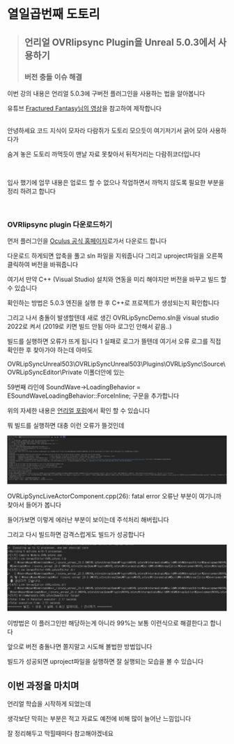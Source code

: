 <!-- Heading -->
#  열일곱번째 도토리

<!-- Quote -->
> ## 언리얼 OVRlipsync Plugin을 Unreal 5.0.3에서 사용하기
>
> ### 버전 충돌 이슈 해결

이번 강의 내용은 언리얼 5.0.3에 구버전 플러그인을 사용하는 법을 알아봅니다

유튜브 [Fractured Fantasy님의 영상](https://www.youtube.com/watch?v=18ZzMLvqpS4&list=PLiWypE-cWk5gsYywl8DKFsJHUMS4scR-t&index=2)을 참고하여 제작합니다

<br>
안녕하세요 코드 지식이 모자라 다람쥐가 도토리 모으듯이 여기저기서 긁어 모아 사용하다가

숨겨 놓은 도토리 까먹듯이 맨날 자료 못찾아서 뒤적거리는 다람쥐코더입니다

<br>

입사 했기에 업무 내용은 업로드 할 수 없으나 작업하면서 까먹지 않도록 필요한 부분을 정리 하려고 합니다

<br>


### OVRlipsync plugin 다운로드하기

먼저 플러그인을 [Oculus 공식 홈페이지](https://developer.oculus.com/documentation/unreal/audio-ovrlipsync-unreal/)로가서 다운로드 합니다

다운로드 하게되면 압축을 풀고 sln 파일을 지워줍니다 그리고 uproject파일을 오른쪽 클릭하여 버전을 바꿔줍니다

여기서 만약 C++ (Visual Studio) 설치와 연동을 미리 해야지만 버전을 바꾸고 빌드 할 수 있습니다

확인하는 방법은 5.0.3 엔진을 실행 한 후 C++로 프로젝트가 생성되는지 확인합니다

그리고 나서 충돌이 발생할텐데 새로 생긴 OVRLipSyncDemo.sln을 visual studio 2022로 켜서 (2019로 키면 빌드 안됨 아마 로그인 안해서 같음..)

빌드를 실행하면 오류가 뜨게 됩니다 1 실패로 로그가 뜰텐데 여기서 오류 로그를 직접 확인한 후 찾아가야 하는데 아마도

OVRLipSyncUnreal503\OVRLipSyncUnreal503\Plugins\OVRLipSync\Source\OVRLipSyncEditor\Private 이폴더안에 있는

59번째 라인에 SoundWave->LoadingBehavior = ESoundWaveLoadingBehavior::ForceInline; 구문을 추가합니다

위의 자세한 내용은 [언리얼 포럼](https://forums.unrealengine.com/t/anyone-get-oculus-ovr-lipsync-plugin-working-in-ue5/560670)에서 확인 할 수 있습니다

뭐 빌드를 실행하면 대충 이런 오류가 뜰것인데

![img_85.png](img_85.png)

OVRLipSyncLiveActorComponent.cpp(26): fatal error 오류난 부분이 여기니까 찾아서 들어가 봅니다

들어가보면 이렇게 에러난 부분이 보이는데 주석처리 해버립니다

그리고 다시 빌드하면 감격스럽게도 빌드가 성공합니다

![img_86.png](img_86.png)

이방법은 이 플러그인만 해당하는게 아니라 99%는 보통 이런식으로 해결한다고 합니다

앞으로 버전 충돌나면 쫄지말고 시도해 볼법한 방법입니다

빌드가 성공되면 uproject파일을 실행하면 잘 실행되는 모습을 볼 수 있습니다

## 이번 과정을 마치며

언리얼 학습을 시작하게 되었는데

생각보단 막히는 부분은 적고 자료도 예전에 비해 많이 늘어난 느낌입니다

잘 정리해두고 막힐때마다 참고해야겠네요


